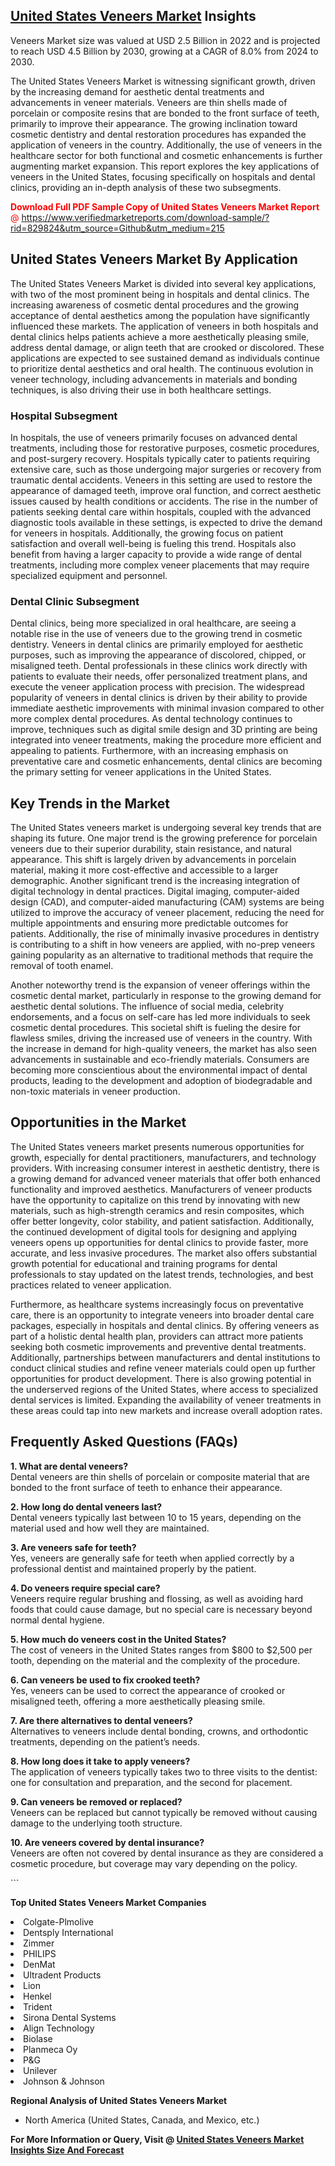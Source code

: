 <h2><a href="https://www.verifiedmarketreports.com/download-sample/?rid=829824&amp;utm_source=Github&amp;utm_medium=215" target="_blank">United States Veneers Market</a> Insights</h2><p>Veneers Market size was valued at USD 2.5 Billion in 2022 and is projected to reach USD 4.5 Billion by 2030, growing at a CAGR of 8.0% from 2024 to 2030.</p><p><p>The United States Veneers Market is witnessing significant growth, driven by the increasing demand for aesthetic dental treatments and advancements in veneer materials. Veneers are thin shells made of porcelain or composite resins that are bonded to the front surface of teeth, primarily to improve their appearance. The growing inclination toward cosmetic dentistry and dental restoration procedures has expanded the application of veneers in the country. Additionally, the use of veneers in the healthcare sector for both functional and cosmetic enhancements is further augmenting market expansion. This report explores the key applications of veneers in the United States, focusing specifically on hospitals and dental clinics, providing an in-depth analysis of these two subsegments. <p><span class=""><span style="color: #ff0000;"><strong>Download Full PDF Sample Copy of United States Veneers Market Report</strong> @ </span><a href="https://www.verifiedmarketreports.com/download-sample/?rid=829824&amp;utm_source=Github&amp;utm_medium=215" target="_blank">https://www.verifiedmarketreports.com/download-sample/?rid=829824&amp;utm_source=Github&amp;utm_medium=215</a></span></p></p><h2>United States Veneers Market By Application</h2><p>The United States Veneers Market is divided into several key applications, with two of the most prominent being in hospitals and dental clinics. The increasing awareness of cosmetic dental procedures and the growing acceptance of dental aesthetics among the population have significantly influenced these markets. The application of veneers in both hospitals and dental clinics helps patients achieve a more aesthetically pleasing smile, address dental damage, or align teeth that are crooked or discolored. These applications are expected to see sustained demand as individuals continue to prioritize dental aesthetics and oral health. The continuous evolution in veneer technology, including advancements in materials and bonding techniques, is also driving their use in both healthcare settings.</p><h3>Hospital Subsegment</h3><p>In hospitals, the use of veneers primarily focuses on advanced dental treatments, including those for restorative purposes, cosmetic procedures, and post-surgery recovery. Hospitals typically cater to patients requiring extensive care, such as those undergoing major surgeries or recovery from traumatic dental accidents. Veneers in this setting are used to restore the appearance of damaged teeth, improve oral function, and correct aesthetic issues caused by health conditions or accidents. The rise in the number of patients seeking dental care within hospitals, coupled with the advanced diagnostic tools available in these settings, is expected to drive the demand for veneers in hospitals. Additionally, the growing focus on patient satisfaction and overall well-being is fueling this trend. Hospitals also benefit from having a larger capacity to provide a wide range of dental treatments, including more complex veneer placements that may require specialized equipment and personnel.</p><h3>Dental Clinic Subsegment</h3><p>Dental clinics, being more specialized in oral healthcare, are seeing a notable rise in the use of veneers due to the growing trend in cosmetic dentistry. Veneers in dental clinics are primarily employed for aesthetic purposes, such as improving the appearance of discolored, chipped, or misaligned teeth. Dental professionals in these clinics work directly with patients to evaluate their needs, offer personalized treatment plans, and execute the veneer application process with precision. The widespread popularity of veneers in dental clinics is driven by their ability to provide immediate aesthetic improvements with minimal invasion compared to other more complex dental procedures. As dental technology continues to improve, techniques such as digital smile design and 3D printing are being integrated into veneer treatments, making the procedure more efficient and appealing to patients. Furthermore, with an increasing emphasis on preventative care and cosmetic enhancements, dental clinics are becoming the primary setting for veneer applications in the United States.</p><h2>Key Trends in the Market</h2><p>The United States veneers market is undergoing several key trends that are shaping its future. One major trend is the growing preference for porcelain veneers due to their superior durability, stain resistance, and natural appearance. This shift is largely driven by advancements in porcelain material, making it more cost-effective and accessible to a larger demographic. Another significant trend is the increasing integration of digital technology in dental practices. Digital imaging, computer-aided design (CAD), and computer-aided manufacturing (CAM) systems are being utilized to improve the accuracy of veneer placement, reducing the need for multiple appointments and ensuring more predictable outcomes for patients. Additionally, the rise of minimally invasive procedures in dentistry is contributing to a shift in how veneers are applied, with no-prep veneers gaining popularity as an alternative to traditional methods that require the removal of tooth enamel.</p><p>Another noteworthy trend is the expansion of veneer offerings within the cosmetic dental market, particularly in response to the growing demand for aesthetic dental solutions. The influence of social media, celebrity endorsements, and a focus on self-care has led more individuals to seek cosmetic dental procedures. This societal shift is fueling the desire for flawless smiles, driving the increased use of veneers in the country. With the increase in demand for high-quality veneers, the market has also seen advancements in sustainable and eco-friendly materials. Consumers are becoming more conscientious about the environmental impact of dental products, leading to the development and adoption of biodegradable and non-toxic materials in veneer production.</p><h2>Opportunities in the Market</h2><p>The United States veneers market presents numerous opportunities for growth, especially for dental practitioners, manufacturers, and technology providers. With increasing consumer interest in aesthetic dentistry, there is a growing demand for advanced veneer materials that offer both enhanced functionality and improved aesthetics. Manufacturers of veneer products have the opportunity to capitalize on this trend by innovating with new materials, such as high-strength ceramics and resin composites, which offer better longevity, color stability, and patient satisfaction. Additionally, the continued development of digital tools for designing and applying veneers opens up opportunities for dental clinics to provide faster, more accurate, and less invasive procedures. The market also offers substantial growth potential for educational and training programs for dental professionals to stay updated on the latest trends, technologies, and best practices related to veneer application.</p><p>Furthermore, as healthcare systems increasingly focus on preventative care, there is an opportunity to integrate veneers into broader dental care packages, especially in hospitals and dental clinics. By offering veneers as part of a holistic dental health plan, providers can attract more patients seeking both cosmetic improvements and preventive dental treatments. Additionally, partnerships between manufacturers and dental institutions to conduct clinical studies and refine veneer materials could open up further opportunities for product development. There is also growing potential in the underserved regions of the United States, where access to specialized dental services is limited. Expanding the availability of veneer treatments in these areas could tap into new markets and increase overall adoption rates.</p><h2>Frequently Asked Questions (FAQs)</h2><p><b>1. What are dental veneers?</b><br>Dental veneers are thin shells of porcelain or composite material that are bonded to the front surface of teeth to enhance their appearance.</p><p><b>2. How long do dental veneers last?</b><br>Dental veneers typically last between 10 to 15 years, depending on the material used and how well they are maintained.</p><p><b>3. Are veneers safe for teeth?</b><br>Yes, veneers are generally safe for teeth when applied correctly by a professional dentist and maintained properly by the patient.</p><p><b>4. Do veneers require special care?</b><br>Veneers require regular brushing and flossing, as well as avoiding hard foods that could cause damage, but no special care is necessary beyond normal dental hygiene.</p><p><b>5. How much do veneers cost in the United States?</b><br>The cost of veneers in the United States ranges from $800 to $2,500 per tooth, depending on the material and the complexity of the procedure.</p><p><b>6. Can veneers be used to fix crooked teeth?</b><br>Yes, veneers can be used to correct the appearance of crooked or misaligned teeth, offering a more aesthetically pleasing smile.</p><p><b>7. Are there alternatives to dental veneers?</b><br>Alternatives to veneers include dental bonding, crowns, and orthodontic treatments, depending on the patient’s needs.</p><p><b>8. How long does it take to apply veneers?</b><br>The application of veneers typically takes two to three visits to the dentist: one for consultation and preparation, and the second for placement.</p><p><b>9. Can veneers be removed or replaced?</b><br>Veneers can be replaced but cannot typically be removed without causing damage to the underlying tooth structure.</p><p><b>10. Are veneers covered by dental insurance?</b><br>Veneers are often not covered by dental insurance as they are considered a cosmetic procedure, but coverage may vary depending on the policy.</p>```</p><p><strong>Top United States Veneers Market Companies</strong></p><div data-test-id=""><p><li>Colgate-Plmolive</li><li> Dentsply International</li><li> Zimmer</li><li> PHILIPS</li><li> DenMat</li><li> Ultradent Products</li><li> Lion</li><li> Henkel</li><li> Trident</li><li> Sirona Dental Systems</li><li> Align Technology</li><li> Biolase</li><li> Planmeca Oy</li><li> P&G</li><li> Unilever</li><li> Johnson & Johnson</li></p><div><strong>Regional Analysis of&nbsp;United States Veneers Market</strong></div><ul><li dir="ltr"><p dir="ltr">North America&nbsp;(United States, Canada, and Mexico, etc.)</p></li></ul><p><strong>For More Information or Query, Visit @&nbsp;</strong><strong><a href="https://www.verifiedmarketreports.com/product/veneers-market/?utm_source=Github&amp;utm_medium=215" target="_blank">United States Veneers Market Insights Size And Forecast</a></strong></p></div>
